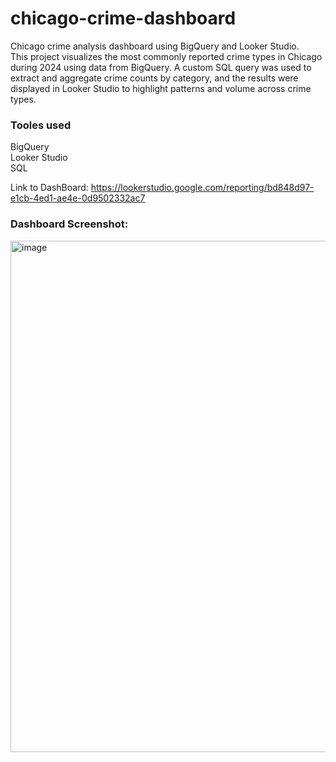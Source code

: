 # chicago-crime-dashboard

Chicago crime analysis dashboard using BigQuery and Looker Studio. \
This project visualizes the most commonly reported crime types in Chicago during 2024 using data from BigQuery. A custom SQL query was used to extract and aggregate crime counts by category, and the results were displayed in Looker Studio to highlight patterns and volume across crime types.

### Tooles used
BigQuery \
Looker Studio \
SQL

Link to DashBoard: https://lookerstudio.google.com/reporting/bd848d97-e1cb-4ed1-ae4e-0d9502332ac7 

### Dashboard Screenshot:
<img width="1097" height="818" alt="image" src="https://github.com/user-attachments/assets/ae3a825d-5a10-4320-bdc3-f5cb0d8f22df" />
